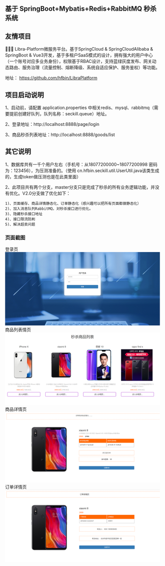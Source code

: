 ## 基于 SpringBoot+Mybatis+Redis+RabbitMQ 秒杀系统

## 友情项目
📣📣📣 Libra-Platform微服务平台。基于SpringCloud & SpringCloudAlibaba & SpringBoot & Vue3开发，基于多租户SaaS模式的设计，拥有强大的用户中心（一个账号对应多业务身份），权限基于RBAC设计，支持蓝绿灰度发布、网关动态路由、服务治理（流量控制、熔断降级、系统自适应保护、服务鉴权）等功能。

地址： https://github.com/hfbin/LibraPlatform

## 项目启动说明

1、启动前，请配置 application.properties 中相关redis、mysql、rabbitmq（需要提前创建好队列，队列名称：seckill.queue）地址。

2、登录地址：http://localhost:8888/page/login   

3、商品秒杀列表地址：http://localhost:8888/goods/list

## 其它说明

1、数据库共有一千个用户左右（手机号：从18077200000~18077200998 密码为：123456），为压测准备的。（使用 cn.hfbin.seckill.util.UserUtil.java该类生成的，生成token做压测也是在此类里面）

2、此项目共有两个分支，master分支只是完成了秒杀的所有业务逻辑功能，并没有优化。V2.0分支做了优化如下：

    1)、页面缓存、商品详情静态化、订单静态化（感兴趣可以把所有页面都做静态化）
    2)、加入消息队列RabbitMQ，对秒杀接口进行优化。
    3)、隐藏秒杀接口地址
    4)、接口限流防刷
    5)、解决超卖问题

### 页面截图
登录页
![123](img/1.png)
商品列表情页
![123](img/2.png)
商品详情页
![123](img/3.png)
订单详情页
![123](img/4.png)

